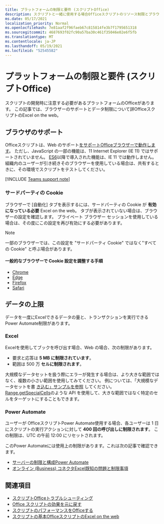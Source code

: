 ```yaml
---
title: プラットフォームの制限と要件 (スクリプトOffice)
description: スクリプトと一緒に使用する場合Officeスクリプトのリソース制限とブラウザー Excel on the web
ms.date: 05/17/2021
localization_priority: Normal
ms.openlocfilehash: 7e81aaf2f96faeb67c815814fe3b7f1795651318
ms.sourcegitcommit: 4687693f02fc90a57ba30c461f35046e02e6f5fb
ms.translationtype: MT
ms.contentlocale: ja-JP
ms.lasthandoff: 05/19/2021
ms.locfileid: "52545582"
---
```

# <a name="platform-limits-and-requirements-with-office-scripts"></a>プラットフォームの制限と要件 (スクリプトOffice)

スクリプトの開発時に注意する必要があるプラットフォームのOfficeがあります。 この記事では、ブラウザーのサポートとデータ制限について詳OfficeスクリプトのExcel on the web。

## <a name="browser-support"></a>ブラウザのサポート

Officeスクリプトは、Web のサポート[をサポートOfficeブラウザーで動作します](https://support.microsoft.com/office/ad1303e0-a318-47aa-b409-d3a5eb44e452)。 ただし、JavaScript の一部の機能は、11 Internet Explorer (IE 11) ではサポートされていません。 [ES6](https://www.w3schools.com/Js/js_es6.asp)以降で導入された機能は、IE 11 では動作しません。 組織内のユーザーが引き続きそのブラウザーを使用している場合は、共有するときに、その環境でスクリプトをテストしてください。

[!INCLUDE [Teams support note](../includes/teams-support-note.md)]

### <a name="third-party-cookies"></a>サードパーティの Cookie

ブラウザーで [自動化] タブを表示するには、サードパーティの Cookie が **有効になっている必要** Excel on the web。 タブが表示されていない場合は、ブラウザーの設定を確認します。 プライベート ブラウザー セッションを使用している場合は、その度にこの設定を再び有効にする必要があります。

> [!NOTE]
> 一部のブラウザーでは、この設定を "サードパーティ Cookie" ではなく"すべての Cookie" と呼ぶ場合があります。

#### <a name="instructions-for-adjusting-cookie-settings-in-popular-browsers"></a>一般的なブラウザーで Cookie 設定を調整する手順

- [Chrome](https://support.google.com/chrome/answer/95647)
- [Edge](https://support.microsoft.com/microsoft-edge/temporarily-allow-cookies-and-site-data-in-microsoft-edge-597f04f2-c0ce-f08c-7c2b-541086362bd2)
- [Firefox](https://support.mozilla.org/kb/disable-third-party-cookies)
- [Safari](https://support.apple.com/guide/safari/manage-cookies-and-website-data-sfri11471/mac)

## <a name="data-limits"></a>データの上限

データを一度にExcelできるデータの量と、トランザクションを実行できるPower Automate制限があります。

### <a name="excel"></a>Excel

Excelを使用してブックを呼び出す場合、Web の場合、次の制限があります。

- 要求と応答は **5 MB に制限されています**。
- 範囲は 500 万 **セルに制限されます**。

大規模なデータセットを扱う際にエラーが発生する場合は、より大きな範囲ではなく、複数の小さい範囲を使用してみてください。 例については、「大規模なデータセットを書 [き込む」サンプルを参照](../resources/samples/write-large-dataset.md) してください。 [Range.getSpecialCells](/javascript/api/office-scripts/excelscript/excelscript.range#getspecialcells-celltype--cellvaluetype-)のような API を使用して、大きな範囲ではなく特定のセルをターゲットにすることもできます。

### <a name="power-automate"></a>Power Automate

ユーザーが OfficeスクリプトPower Automate使用する場合、各ユーザーは 1 日にスクリプトの実行アクションに対して **400 回の呼び出しに制限されます**。 この制限は、UTC の午前 12:00 にリセットされます。

このPower Automateには使用上の制限があります。これは次の記事で確認できます。

- [サーバーの制限と構成Power Automate](/power-automate/limits-and-config)
- [オンライン (Business) コネクタExcel既知の問題と制限事項](/connectors/excelonlinebusiness/#known-issues-and-limitations)

## <a name="see-also"></a>関連項目

- [スクリプトOfficeトラブルシューティング](troubleshooting.md)
- [Office スクリプトの効果を元に戻す](undo.md)
- [スクリプトのパフォーマンスをOfficeする](../develop/web-client-performance.md)
- [スクリプトの基本OfficeスクリプトのExcel on the web](../develop/scripting-fundamentals.md)
